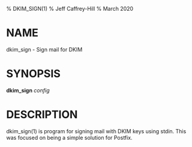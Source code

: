 % DKIM_SIGN(1)
% Jeff Caffrey-Hill
% March 2020

# NAME

dkim_sign - Sign mail for DKIM

# SYNOPSIS

**dkim_sign** *config*

# DESCRIPTION

dkim_sign(1) is program for signing mail with DKIM keys using stdin. This was focused on being a simple solution for Postfix.
